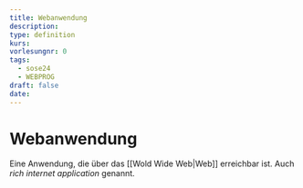 ```yaml
---
title: Webanwendung
description: 
type: definition
kurs: 
vorlesungnr: 0
tags:
  - sose24
  - WEBPROG
draft: false
date:
---
```


# Webanwendung

Eine Anwendung, die über das [[Wold Wide Web|Web]] erreichbar ist. Auch *rich internet application* genannt.